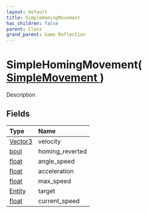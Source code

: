 ```yaml
---
layout: default
title: SimpleHomingMovement
has_children: false
parent: Class
grand_parent: Game Reflection
---
```

# SimpleHomingMovement( [ SimpleMovement ](/riftbreaker-wiki/docs/game-reflection/classes/simple_movement/) )
Description 

## Fields

| Type | Name |
|:----------|:--------------|
| [Vector3](/riftbreaker-wiki/docs/game-reflection/classes/vector3/) | velocity |
| [bool](/riftbreaker-wiki/docs/game-reflection/components/bool/) | homing_reverted |
| [float](/riftbreaker-wiki/docs/game-reflection/components/float/) | angle_speed |
| [float](/riftbreaker-wiki/docs/game-reflection/components/float/) | acceleration |
| [float](/riftbreaker-wiki/docs/game-reflection/components/float/) | max_speed |
| [Entity](/riftbreaker-wiki/docs/game-reflection/classes/entity/) | target |
| [float](/riftbreaker-wiki/docs/game-reflection/components/float/) | current_speed |

